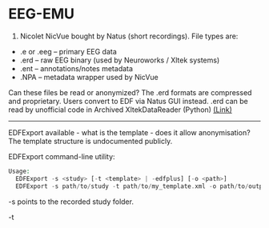 # EEG-EMU

1. Nicolet NicVue bought by Natus (short recordings). File types are:

- .e or .eeg – primary EEG data
- .erd – raw EEG binary (used by Neuroworks / Xltek systems)
- .ent – annotations/notes metadata
- .NPA – metadata wrapper used by NicVue

Can these files be read or anonymized? 
The .erd formats are compressed and proprietary. Users convert to EDF via Natus GUI instead.
.erd can be read by unofficial code in Archived XltekDataReader (Python) [(Link)](https://github.com/nyuolab/XltekDataReader)

------------
EDFExport available - what is the template - does it allow anonymisation? The template structure is undocumented publicly. 

EDFExport command-line utility:

```php
Usage:
  EDFExport -s <study> [-t <template> | -edfplus] [-o <path>]
  EDFExport -s path/to/study -t path/to/my_template.xml -o path/to/output_dir
```
-s <study> points to the recorded study folder.

-t <template> allows using a template (likely JSON or XML) to specify header contents and event inclusion.

With a custom template, one can remove or anonymize a patient's name, ID, DOB, etc. We need to create a template that excludes personal identifiers. Without -t, EDFExport won't know how to omit or include metadata fields.

-edfplus is a quick export using default settings, including whatever default fields are defined (which likely include demographics).

```phd
c:\NeuroWorks>edfexport -d \\10.40.15.131\public\Archive -edfplus -o "C:\Users\Nicolete\Desktop\GAVINTEST\EDFExport"

c:\NeuroWorks>edfexport -f "C:\Users\Nicolete\Desktop\GAVINTEST\EDFExport\Subject_1.txt"  -o "C:\Users\Nicolete\Desktop\GAVINTEST\EDFExport"
```
https://data2bids.greydongilmore.com/run_data2bids/04_neuroworks_export

PyEDFlib – A Python library for reading and writing EEG in (EDF/EDF+). While it doesn’t read Nicolet/Natus proprietary files, it is commonly used to convert and save data to EDF with anonymization functions. For example, pyedflib.highlevel.anonymize_edf() will overwrite patient-identifying header fields with dummy values.

--------
# Natus 8.5 (long recordings)
# Natus Official Export Tools

Natus’s software suite includes a batch export tool, EDFExport.exe, for converting proprietary files to EDF/EDF+. This utility is part of the NeuroWorks installation
https://data2bids.greydongilmore.com/run_data2bids/04_neuroworks_export#:~:text=2,batch%20export%20of%20EDF%20files

Users first create an export template (.exp file) within NeuroWorks: this template defines which channels to include and to de-identify patient info. The template is saved under the Neuroworks Settings directory and must remain there for the exporter to use it. 
Once the template is prepared, batch conversion is done via command-line. One writes a text file listing the studies (paths to the .eeg files), then runs EDFExport with the template, for example:

```text
"C:\Neuroworks\EDFExport.exe" -f "studies_list.txt" -o "output_folder\"
```
This will output EDF/EDF+ files for each study. 
The EDFExport utility relies on the Natus software environment (not open-source).

----------

# NicVue .NPA Files:

These files are patients' metadata used by older Nicolet systems. There is no publicly documented Python library 
for reading .NPA files directly, these are typically handled with Natus’s own applications. 

Natus provided a Platform Migration Utility to migrate data from legacy NicVue systems into a NeuroWorks database
[download.xltek.com](https://download.xltek.com/eeg/Software/Neuroworks/DOC-020491%20REV%2005%20-%20Platform%20Migration%20Utility%20User%20Guide.pdf#:~:text=from%20legacy%20source%20systems%20such,Database%20application%2C%20used%20with%20NeuroWorks). 

In research contexts, the usual approach is to export EEG recordings to EDF via NicVue/NeuroWorks itself, rather than parse .NPA in code. 
(Notably, the Temple University Hospital EEG Corpus was originally in Natus proprietary format and was converted to EDF using NicVue software
[par.nsf.gov](https://par.nsf.gov/servlets/purl/10199699#:~:text=,proprietary%20NicVue%20software%20tool).

------
Read EEG data from Natus Neuroworks systems:
```python
# Installation:
# pip install xltek-data-reader numpy

import os
import numpy as np
from xltek_data_reader import read_xltek_data

# Set the path to your Neuroworks EEG study folder
study_folder = '/path/to/natus_study_folder/'

# Read EEG data from Neuroworks files (.eeg, .erd, .ent)
eeg_data = read_xltek_data(study_folder)

# Access metadata
study_info = eeg_data['StudyInfo']
channel_names = eeg_data['ChannelNames']
annotations = eeg_data['Annotations']
eeg_signals = eeg_data['EEG']  # NumPy array of EEG data
sampling_rate = eeg_data['SamplingRate']

# Display basic metadata
print("Study Information:")
for key, value in study_info.items():
    print(f"{key}: {value}")

print("\nChannel Names:")
print(channel_names)

print("\nSampling Rate:", sampling_rate)
print("\nAnnotations (notes):")
for annotation in annotations:
    print(annotation)

# Example: Save EEG signals to a NumPy file for further analysis
np.save('eeg_signals.npy', eeg_signals)
np.save('channel_names.npy', channel_names)

# Optional Anonymization:
# Before saving or exporting data, manually anonymize identifiable metadata
study_info_anonymized = study_info.copy()
study_info_anonymized['PatientName'] = 'Anonymized'
study_info_anonymized['PatientID'] = '000000'
study_info_anonymized['DOB'] = '1900-01-01'

# Save anonymized metadata to a JSON file
import json
with open('study_info_anonymized.json', 'w') as f:
    json.dump(study_info_anonymized, f)

print("EEG data loaded and anonymized metadata saved.")
```
------

# Codes under consideration for EEG analysis
Sent the request form to access TUH dataset
  
- https://github.com/UnitedHolmes/seizure_detection_EEGs_transformer_BHI_2023
- https://github.com/pulp-bio/Artifact-Seizure

# Catwell Arc 3.1.534, we donot have the new App



